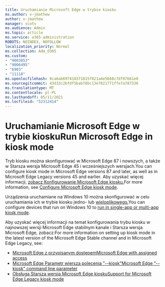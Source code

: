 ```yaml
---
title: Uruchamianie Microsoft Edge w trybie kiosku
ms.author: v-jmathew
author: v-jmathew
manager: scotv
ms.audience: Admin
ms.topic: article
ms.service: o365-administration
ROBOTS: NOINDEX, NOFOLLOW
localization_priority: Normal
ms.collection: Adm_O365
ms.custom:
- "9003853"
- "9006495"
- "6903"
- "11118"
ms.openlocfilehash: 8ca6ab697418371815f821a4e5668c7df07661e0
ms.sourcegitcommit: 43d33c2bfdf5bab78bc13e7821771ffe7a787336
ms.translationtype: MT
ms.contentlocale: pl-PL
ms.lasthandoff: 05/11/2021
ms.locfileid: "52312414"
---
```

# <a name="run-microsoft-edge-in-kiosk-mode"></a><span data-ttu-id="b04bb-102">Uruchamianie Microsoft Edge w trybie kiosku</span><span class="sxs-lookup"><span data-stu-id="b04bb-102">Run Microsoft Edge in kiosk mode</span></span>

<span data-ttu-id="b04bb-103">Tryb kiosku można skonfigurować w Microsoft Edge 87 i nowszych, a także w Starsza wersja Microsoft Edge 45 i wcześniejszych wersjach.</span><span class="sxs-lookup"><span data-stu-id="b04bb-103">You can configure kiosk mode in Microsoft Edge versions 87 and later, as well as in Microsoft Edge Legacy versions 45 and earlier.</span></span> <span data-ttu-id="b04bb-104">Aby uzyskać więcej informacji, [zobacz Konfigurowanie Microsoft Edge kiosku.](https://docs.microsoft.com/deployedge/microsoft-edge-configure-kiosk-mode)</span><span class="sxs-lookup"><span data-stu-id="b04bb-104">For more information, see [Configure Microsoft Edge kiosk mode](https://docs.microsoft.com/deployedge/microsoft-edge-configure-kiosk-mode).</span></span>

<span data-ttu-id="b04bb-105">Urządzenia uruchamiane na Windows 10 można skonfigurować w celu uruchamiania ich w trybie kiosku jedno- lub [wieloplikowego.](https://go.microsoft.com/fwlink/?linkid=2133659)</span><span class="sxs-lookup"><span data-stu-id="b04bb-105">You can configure devices that run on Windows 10 to [run in single-app or multi-app kiosk mode](https://go.microsoft.com/fwlink/?linkid=2133659).</span></span>

<span data-ttu-id="b04bb-106">Aby uzyskać więcej informacji na temat konfigurowania trybu kiosku w najnowszej wersji Microsoft Edge stabilnym kanale i Starsza wersja Microsoft Edge, zobacz:</span><span class="sxs-lookup"><span data-stu-id="b04bb-106">For more information on setting up kiosk mode in the latest version of the Microsoft Edge Stable channel and in Microsoft Edge Legacy, see:</span></span>

- [<span data-ttu-id="b04bb-107">Microsoft Edge z przypisanym dostępem</span><span class="sxs-lookup"><span data-stu-id="b04bb-107">Microsoft Edge with assigned access</span></span>](https://docs.microsoft.com/deployedge/microsoft-edge-configure-kiosk-mode#microsoft-edge-with-assigned-access)
- [<span data-ttu-id="b04bb-108">Microsoft Edge Parametr wiersza polecenia "--kiosk"</span><span class="sxs-lookup"><span data-stu-id="b04bb-108">Microsoft Edge “--kiosk” command line parameter</span></span>](https://answers.microsoft.com/microsoftedge/forum/msedge_open-msedge_win10/access-microsoft-edge-using-command-line/03a4add6-9ca4-4fbb-a183-aaa763a0ab76)
- [<span data-ttu-id="b04bb-109">Obsługa Starsza wersja Microsoft Edge kiosku</span><span class="sxs-lookup"><span data-stu-id="b04bb-109">Support for Microsoft Edge Legacy kiosk mode</span></span>](https://blogs.windows.com/msedgedev/2021/02/05/what-you-need-to-know-about-kiosk-mode-when-support-for-microsoft-edge-legacy-ends/)

